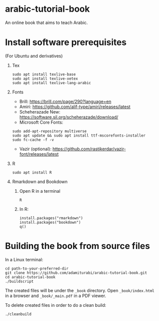 # arabic-tutorial-book

An online book that aims to teach Arabic.

# Install software prerequisites

(For Ubuntu and derivatives)

1. Tex
   ```
   sudo apt install texlive-base
   sudo apt install texlive-xetex
   sudo apt install texlive-lang-arabic
   
   ```
2. Fonts
   + Brill: https://brill.com/page/290?language=en
   + Amiri: https://github.com/alif-type/amiri/releases/latest
   + Scheherazade New: https://software.sil.org/scheherazade/download/
   + Microsoft Core Fonts:
   ```
   sudo add-apt-repository multiverse
   sudo apt update && sudo apt install ttf-mscorefonts-installer
   sudo fc-cache -f -v
   ```
   + Vazir (optional): https://github.com/rastikerdar/vazir-font/releases/latest

3. R
   ```
   sudo apt install R
   ```

4. Rmarkdown and Bookdown
   1. Open R in a terminal
      ```
      R
      ```
   2. In R:
      ```
      install.packages("rmarkdown")
      install.packages("bookdown")
      q()
      ```

# Building the book from source files

In a Linux terminal:

```
cd path-to-your-preferred-dir
git clone https://github.com/adamiturabi/arabic-tutorial-book.git
cd arabic-tutorial-book
./buildscript
```

The created files will be under the `_book` directory. Open `_book/index.html` in a browser and `_book/_main.pdf` in a PDF viewer.

To delete created files in order to do a clean build:

```
./cleanbuild
```

